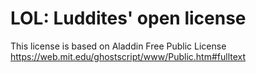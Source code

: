 # LOL: Luddites' open license

This license is based on Aladdin Free Public License https://web.mit.edu/ghostscript/www/Public.htm#fulltext
